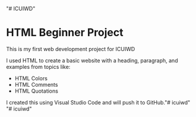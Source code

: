 "# ICUIWD" 
# HTML Beginner Project
 
 This is my first web development project for ICUIWD

 I used HTML to create a basic website with a heading, paragraph, and examples from topics like:
 - HTML Colors
 - HTML Comments
 - HTML Quotations

I created this using Visual Studio Code and will push it to GitHub."# icuiwd" 
"# icuiwd"